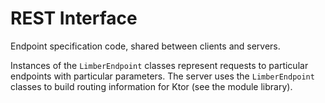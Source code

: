 # REST Interface

Endpoint specification code, shared between clients and servers.

Instances of the `LimberEndpoint` classes represent requests to particular endpoints
with particular parameters.
The server uses the `LimberEndpoint` classes to build routing information for Ktor
(see the module library).
